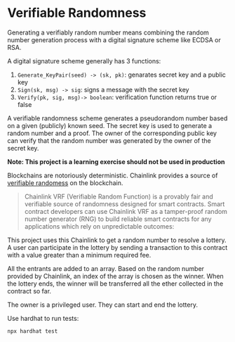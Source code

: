# Verifiable Randomness

Generating a verifiably random number means combining the random number generation process with a digital signature scheme like ECDSA or RSA.

A digital signature scheme generally has 3 functions:

1. `Generate_KeyPair(seed) -> (sk, pk)`: genarates secret key and a public key
2. `Sign(sk, msg) -> sig`: signs a message with the secret key
3. `Verify(pk, sig, msg)-> boolean`: verification function returns true or false 

A verifiable randomness scheme generates a pseudorandom number based on a given (publicly) known seed. The secret key is used to generate a random number and a proof. The owner of the corresponding public key can verify that the random number was generated by the owner of the secret key. 

**Note: This project is a learning exercise should not be used in production**

Blockchains are notoriously deterministic. Chainlink provides a source of [verifiable randomess](https://docs.chain.link/docs/chainlink-vrf/) on the blockchain.

> Chainlink VRF (Verifiable Random Function) is a provably fair and verifiable source of randomness designed for smart contracts. Smart contract developers can use Chainlink VRF as a tamper-proof random number generator (RNG) to build reliable smart contracts for any applications which rely on unpredictable outcomes:

This project uses this Chainlink to get a random number to resolve a lottery. A user can participate in the lottery by sending a transaction to this contract with a value greater than a minimum required fee.

All the entrants are added to an array. Based on the random number provided by Chainlink, an index of the array is chosen as the winner. When the lottery ends, the winner will be transferred all the ether collected in the contract so far.

The owner is a privileged user. They can start and end the lottery.

Use hardhat to run tests:

```shell
npx hardhat test
```
